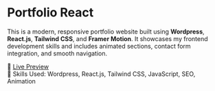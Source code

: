 # Portfolio React

This is a modern, responsive portfolio website built using **Wordpress**, **React.js**, **Tailwind CSS**, and **Framer Motion**. It showcases my frontend development skills and includes animated sections, contact form integration, and smooth navigation.

🔗 [Live Preview](https://darshboard.com)  
🎯 Skills Used: Wordpress, React.js, Tailwind CSS, JavaScript, SEO, Animation
